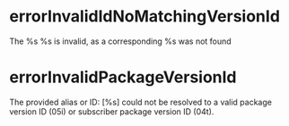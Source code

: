 # errorInvalidIdNoMatchingVersionId

The %s %s is invalid, as a corresponding %s was not found

# errorInvalidPackageVersionId

The provided alias or ID: [%s] could not be resolved to a valid package version ID (05i) or subscriber package version ID (04t).
